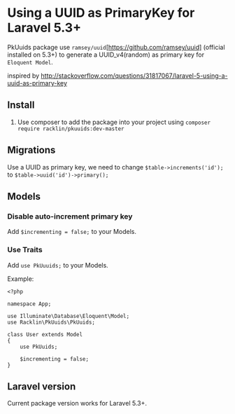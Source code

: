 # Using a UUID as PrimaryKey for Laravel 5.3+
PkUuids package use `ramsey/uuid`[https://github.com/ramsey/uuid] (official installed on 5.3+) to generate a UUID_v4(random) as primary key for `Eloquent Model`.


inspired by http://stackoverflow.com/questions/31817067/laravel-5-using-a-uuid-as-primary-key

## Install
1. Use composer to add the package into your project
using
`composer require racklin/pkuuids:dev-master`

## Migrations
Use a UUID as primary key, we need to change `$table->increments('id');` to `$table->uuid('id')->primary();`

## Models
### Disable auto-increment primary key
Add `$incrementing = false;` to your Models.

### Use Traits
Add `use PkUuuids;` to your Models.

Example:
```
<?php

namespace App;

use Illuminate\Database\Eloquent\Model;
use Racklin\PkUuids\PkUuids;

class User extends Model
{
    use PkUuids;

    $incrementing = false;
}
```


## Laravel version

Current package version works for Laravel 5.3+.
